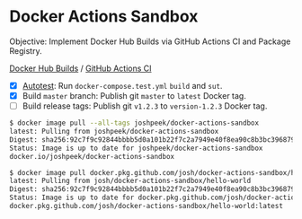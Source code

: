 # Docker Actions Sandbox

Objective: Implement Docker Hub Builds via GitHub Actions CI and Package Registry.

[Docker Hub Builds](https://cloud.docker.com/repository/docker/joshpeek/docker-actions-sandbox/builds) / [GitHub Actions CI](https://github.com/josh/docker-actions-sandbox/actions)

- [x] [Autotest](https://docs.docker.com/docker-hub/builds/automated-testing/): Run `docker-compose.test.yml` `build` and `sut`.
- [x] Build `master` branch: Publish git `master` to `latest` Docker tag.
- [ ] Build release tags: Publish git `v1.2.3` to `version-1.2.3` Docker tag.

```sh
$ docker image pull --all-tags joshpeek/docker-actions-sandbox
latest: Pulling from joshpeek/docker-actions-sandbox
Digest: sha256:92c7f9c92844bbbb5d0a101b22f7c2a7949e40f8ea90c8b3bc396879d95e899a
Status: Image is up to date for joshpeek/docker-actions-sandbox
docker.io/joshpeek/docker-actions-sandbox
```

```sh
$ docker image pull docker.pkg.github.com/josh/docker-actions-sandbox/hello-world:latest
latest: Pulling from josh/docker-actions-sandbox/hello-world
Digest: sha256:92c7f9c92844bbbb5d0a101b22f7c2a7949e40f8ea90c8b3bc396879d95e899a
Status: Image is up to date for docker.pkg.github.com/josh/docker-actions-sandbox/hello-world:latest
docker.pkg.github.com/josh/docker-actions-sandbox/hello-world:latest
```
